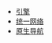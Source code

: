   - [引擎](./docs/modules/common/组件-引擎.md)
  - [统一网络](./docs/modules/common/组件-统一网络.md)
  - [原生导航](./docs/modules/common/组件-原生导航.md)
